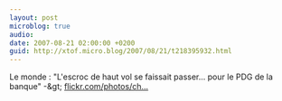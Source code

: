 ```yaml
---
layout: post
microblog: true
audio: 
date: 2007-08-21 02:00:00 +0200
guid: http://xtof.micro.blog/2007/08/21/t218395932.html
---
```

Le monde : "L'escroc de haut vol se faissait passer... pour le PDG de la banque" -&amp;gt; [flickr.com/photos/ch...](http://flickr.com/photos/christopheducamp/1194968067/)
